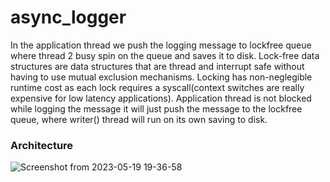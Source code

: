 # async_logger

In the application thread we push the logging message to lockfree queue where thread 2 busy spin on the queue and saves it to disk.
Lock-free data structures are data structures that are thread and interrupt safe without having to use mutual exclusion mechanisms. 
Locking has non-neglegible runtime cost as each lock requires a syscall(context switches are really expensive for low latency applications). Application thread is not blocked while logging the message it will just push the message to the lockfree queue, where writer() thread will run on its own saving to disk.

### Architecture 

![Screenshot from 2023-05-19 19-36-58](https://github.com/Naseefabu/HFTRepo/assets/104965020/9ba0ab4d-c71c-436e-9d62-a8859da118a3)